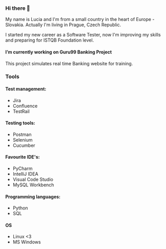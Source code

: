 ### Hi there 👋

My name is Lucia and I'm from a small country in the heart of Europe - Slovakia. Actually I'm living in Prague, Czech Republic. 

I started my new career as a Software Tester, now I'm improving my skills and preparing for ISTQB Foundation level.


#### I’m currently working on Guru99 Banking Project
This project simulates real time Banking website for training.

### Tools
#### Test management:
- Jira 
- Confluence
- TestRail

#### Testing tools:
- Postman
- Selenium
- Cucumber

#### Favourite IDE's:
- PyCharm
- IntelliJ IDEA
- Visual Code Studio 
- MySQL Workbench

#### Programming languages:
- Python 
- SQL

#### OS
- Linux <3 
- MS Windows


<!--
**LucyTheTester/LucyTheTester** is a ✨ _special_ ✨ repository because its `README.md` (this file) appears on your GitHub profile.

Here are some ideas to get you started:

- 🔭 I’m currently working on ...
- 🌱 I’m currently learning ...
- 👯 I’m looking to collaborate on ...
- 🤔 I’m looking for help with ...
- 💬 Ask me about ...
- 📫 How to reach me: ...
- 😄 Pronouns: ...
- ⚡ Fun fact: ...
-->
